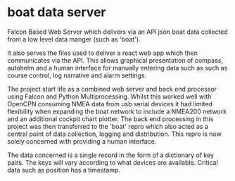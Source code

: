 # boat data server

Falcon Based Web Server which delivers via an API json boat data
collected from a low level data manger (such as 'boat').

It also serves the files used to deliver a react web app which then
communicates via the API.  This allows graphical presentation of compass,
autohelm and a human interface for manually entering data such as such as
 course control, log narrative and alarm settings.
 
The project start life as a combined web server and back end processor using
Falcon and Python Multiprocessing.  Whilst this worked well
with OpenCPN consuming NMEA data from usb serial devices it had limited
flexibility when expanding the boat network to include a NMEA200 network
and an additional cockpit chart plotter.  The back end processing in this project
was then transferred to the 'boat' repro which also acted as a central point of data
collection, logging and distribution.  This repro is now solely concerned with providing a
 human interface.  
 
The data concerned is a single record in the form of a dictionary of key pairs.
The keys will vary according to what devices are available. Critical data such
as position has a timestamp.
